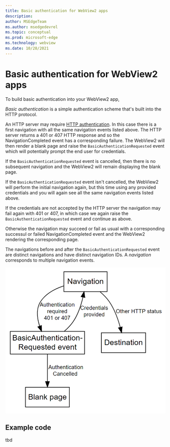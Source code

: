 ```yaml
---
title: Basic authentication for WebView2 apps
description: 
author: MSEdgeTeam
ms.author: msedgedevrel
ms.topic: conceptual
ms.prod: microsoft-edge
ms.technology: webview
ms.date: 10/28/2021
---
```

# Basic authentication for WebView2 apps


To build basic authentication into your WebView2 app,

<!-- add def'n but don't use this defn from swagger site:-->
_Basic authentication_ is a simple authentication scheme that's built into the HTTP protocol.

An HTTP server may require [HTTP authentication](https://developer.mozilla.org/en-US/docs/Web/HTTP/Authentication). In this case there is a first navigation with all the same navigation events listed above. The HTTP server returns a 401 or 407 HTTP response and so the NavigationCompleted event has a corresponding failure. The WebView2 will then render a blank page and raise the `BasicAuthenticationRequested` event which will potentially prompt the end user for credentials.

If the `BasicAuthenticationRequested` event is cancelled, then there is no subsequent navigation and the WebView2 will remain displaying the blank page.

If the `BasicAuthenticationRequested` event isn't cancelled, the WebView2 will perform the initial navigation again, but this time using any provided credentials and you will again see all the same navigation events listed above.

If the credentials are not accepted by the HTTP server the navigation may fail again with 401 or 407, in which case we again raise the `BasicAuthenticationRequested` event and continue as above.

Otherwise the navigation may succeed or fail as usual with a corresponding successul or failed NavigationCompleted event and the WebView2 rendering the corresponding page.

The navigations<!--nav events?--> before and after the `BasicAuthenticationRequested` event are distinct navigations<!--nav events?--> and have distinct navigation IDs.
A _navigation_ corresponds to multiple navigation events.

<!--
keep this image maintenance note:
Source location for image:

reliable: paste this code into the website:
# https://edotor.net/
digraph g {
   fontname="Helvetica";
   labeljust=l;
   node [shape="box", fontname="Sans-Serif"]
   edge [fontname="Sans-Serif", fontsize="10"]

   Navigation;
   PromptForCreds [label="BasicAuthentication-\nRequested event"];
   BlankPage [label="Blank page"]
   Destination;

   Navigation -> PromptForCreds [label="Authentication\nrequired\n401 or 407"]


   PromptForCreds -> Navigation [label="Credentials\nprovided"]
   PromptForCreds -> BlankPage [label="  Authentication\nCancelled"]
   Navigation -> Destination [label="Other HTTP status"]
}

unreliable if too long: the resulting URL from the above image-definition code:
https://edotor.net/?engine=dot#%23%20https:%2F%2Fedotor.net%2F%0Adigraph%20g%20{%0A%09fontname%3D%22Helvetica%22%3B%0A%09labeljust%3Dl%3B%0A%09node%20[shape%3D%22box%22%2C%20fontname%3D%22Sans-Serif%22]%0A%09edge%20[fontname%3D%22Sans-Serif%22%2C%20fontsize%3D%2210%22]%0A%0A%09Navigation%3B%0A%09PromptForCreds%20[label%3D%22BasicAuthentication-%5CnRequested%20event%22]%3B%0A%09BlankPage%20[label%3D%22Blank%20page%22]%0A%09Destination%3B%0A%0A%09Navigation%20-%3E%20PromptForCreds%20[label%3D%22Authentication%5Cnrequired%5Cn401%20or%20407%22]%0A%0A%0A%09PromptForCreds%20-%3E%20Navigation%20[label%3D%22Credentials%5Cnprovided%22]%0A%09PromptForCreds%20-%3E%20BlankPage%20[label%3D%22%20%20Authentication%5CnCancelled%22]%0A%09Navigation%20-%3E%20Destination%20[label%3D%22Other%20HTTP%20status%22]%0A}
-->

<!--
In the diagram, break up the Navigation box, and check /indicate the order of nav events, the basic authentication event happens in the middle of the events sequence, which is:

1. `NavigationStarting` <-- nav event, include in diagram
1. `SourceChanged` <-- omit from diagram
1. `ContentLoading` <-- nav event, include
1. `HistoryChanged` <-- omit
1. `BasicAuthenticationRequested` <-- not a nav event, but include in diagram
1. `DOMContentLoaded` <-- not a nav event, but include in diagram
1. `NavigationCompleted`  <-- nav event include

Add callouts (numbers) to each arrow to help communicate the sequence.
-->

![The Microsoft Edge WebView2 Navigation Authentication Flow.](../media/navigation-auth-graph.png)

<!-- ====================================================================== -->
## Example code

<!-- 
The link to the sample code (maybe too basic an example; 
todo: expand the sample, eg show:
*  Prompt the user for UI
*  Call the getDeferral() method on the event arg )
BasicAuthenticationRequested path:third_party/edge_webview2/win/WebView2APISample - Search Code - Search (azure.com)



https://dev.azure.com/microsoft/Edge/_search?text=BasicAuthenticationRequested%20path:third_party/edge_webview2/win/WebView2APISample&type=code&pageSize=25&filters=ProjectFilters{Edge}&action=contents&includeFacets=false&result=DefaultCollection/Edge/chromium.src/GBmain//third_party/edge_webview2/win/WebView2APISample/ScenarioAuthentication.cpp
 -->

tbd
